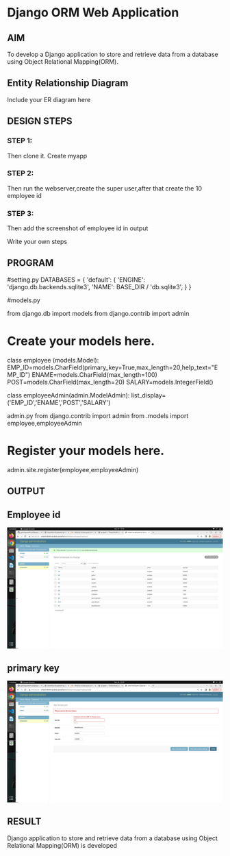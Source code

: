 # Django ORM Web Application

## AIM
To develop a Django application to store and retrieve data from a database using Object Relational Mapping(ORM).

## Entity Relationship Diagram

Include your ER diagram here

## DESIGN STEPS

### STEP 1:
Then clone it. Create myapp

### STEP 2:
Then run the webserver,create the super user,after that create the 10 employee id
### STEP 3: 

Then add the screenshot of employee id in output

Write your own steps

## PROGRAM

#setting.py
DATABASES = {
    'default': {
        'ENGINE': 'django.db.backends.sqlite3',
        'NAME': BASE_DIR / 'db.sqlite3',
    }
}

#models.py

from django.db import models
from django.contrib import admin
# Create your models here.
class employee (models.Model):
    EMP_ID=models.CharField(primary_key=True,max_length=20,help_text="EMP_ID")
    ENAME=models.CharField(max_length=100)
    POST=models.CharField(max_length=20)
    SALARY=models.IntegerField()

class employeeAdmin(admin.ModelAdmin):
    list_display=('EMP_ID','ENAME','POST','SALARY')

admin.py
from django.contrib import admin
from .models import employee,employeeAdmin
# Register your models here.
admin.site.register(employee,employeeAdmin)

## OUTPUT

## Employee id

![Employee_id](./img/10empid.png)

## primary key

![Employee_id](./img/primarykey.png)

## RESULT
Django application to store and retrieve data from a database using Object Relational Mapping(ORM) is developed